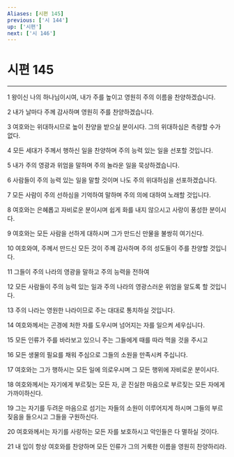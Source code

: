 ```yaml
---
Aliases: [시편 145]
previous: ['시 144']
up: ['시편']
next: ['시 146']
---
```

# 시편 145

***


1 왕이신 나의 하나님이시여, 내가 주를 높이고 영원히 주의 이름을 찬양하겠습니다. 

2 내가 날마다 주께 감사하며 영원히 주를 찬양하겠습니다. 

3 여호와는 위대하시므로 높이 찬양을 받으실 분이시다. 그의 위대하심은 측량할 수가 없다. 

4 모든 세대가 주께서 행하신 일을 찬양하며 주의 능력 있는 일을 선포할 것입니다. 

5 내가 주의 영광과 위엄을 말하며 주의 놀라운 일을 묵상하겠습니다. 

6 사람들이 주의 능력 있는 일을 말할 것이며 나도 주의 위대하심을 선포하겠습니다. 

7 모든 사람이 주의 선하심을 기억하여 말하며 주의 의에 대하여 노래할 것입니다. 

8 여호와는 은혜롭고 자비로운 분이시며 쉽게 화를 내지 않으시고 사랑이 풍성한 분이시다. 

9 여호와는 모든 사람을 선하게 대하시며 그가 만드신 만물을 불쌍히 여기신다. 

10 여호와여, 주께서 만드신 모든 것이 주께 감사하며 주의 성도들이 주를 찬양할 것입니다. 

11 그들이 주의 나라의 영광을 말하고 주의 능력을 전하여 

12 모든 사람들이 주의 능력 있는 일과 주의 나라의 영광스러운 위엄을 알도록 할 것입니다. 

13 주의 나라는 영원한 나라이므로 주는 대대로 통치하실 것입니다. 

14 여호와께서는 곤경에 처한 자를 도우시며 넘어지는 자를 일으켜 세우십니다. 

15 모든 인류가 주를 바라보고 있으니 주는 그들에게 때를 따라 먹을 것을 주시고 

16 모든 생물의 필요를 채워 주심으로 그들의 소원을 만족시켜 주십니다. 

17 여호와는 그가 행하시는 모든 일에 의로우시며 그 모든 행위에 자비로운 분이시다. 

18 여호와께서는 자기에게 부르짖는 모든 자, 곧 진실한 마음으로 부르짖는 모든 자에게 가까이하신다. 

19 그는 자기를 두려운 마음으로 섬기는 자들의 소원이 이루어지게 하시며 그들의 부르짖음을 들으시고 그들을 구원하신다. 

20 여호와께서는 자기를 사랑하는 모든 자를 보호하시고 악인들은 다 멸하실 것이다. 

21 내 입이 항상 여호와를 찬양하며 모든 인류가 그의 거룩한 이름을 영원히 찬양하리라.
